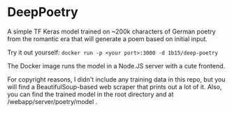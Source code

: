 # DeepPoetry

A simple TF Keras model trained on ~200k characters of German poetry from the romantic era that will generate a poem based on initial input.

Try it out yourself: `docker run -p <your port>:3000 -d 1b15/deep-poetry`

The Docker image runs the model in a Node.JS server with a cute frontend.

For copyright reasons, I didn't include any training data in this repo, but you will find a BeautifulSoup-based web scraper that prints out a lot of it.
Also, you can find the trained model in the root directory and at /webapp/server/poetry/model .
